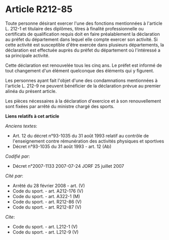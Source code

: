# Article R212-85

Toute personne désirant exercer l'une des fonctions mentionnées à l'article L. 212-1 et titulaire des diplômes, titres à
finalité professionnelle ou certificats de qualification requis doit en faire préalablement la déclaration au préfet du
département dans lequel elle compte exercer son activité. Si cette activité est susceptible d'être exercée dans plusieurs
départements, la déclaration est effectuée auprès du préfet du département où l'intéressé a sa principale activité. 

Cette déclaration est renouvelée tous les cinq ans. Le préfet est informé de tout changement d'un élément quelconque des
éléments qui y figurent. 

Les personnes ayant fait l'objet d'une des condamnations mentionnées à l'article L. 212-9 ne peuvent bénéficier de la
déclaration prévue au premier alinéa du présent article. 

Les pièces nécessaires à la déclaration d'exercice et à son renouvellement sont fixées par arrêté du ministre chargé des
sports.

**Liens relatifs à cet article**

_Anciens textes_:

  - Art. 12 du décret n°93-1035 du 31 août 1993 relatif au contrôle de l'enseignement contre rémunération des activités physiques et sportives
  - Décret n°93-1035 du 31 août 1993 - art. 12 (Ab)

_Codifié par_:

  - Décret n°2007-1133 2007-07-24 JORF 25 juillet 2007

_Cité par_:

  - Arrêté du 28 février 2008 - art. (V)
  - Code du sport. - art. A212-176 (V)
  - Code du sport. - art. A322-1 (M)
  - Code du sport. - art. R212-86 (V)
  - Code du sport. - art. R212-87 (V)

_Cite_:

  - Code du sport. - art. L212-1 (V)
  - Code du sport. - art. L212-9 (V)
